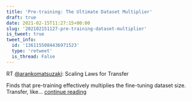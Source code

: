 ```yaml
---
title: 'Pre-training: The Ultimate Dataset Multiplier'
draft: true
date: 2021-02-15T11:27:15+00:00
slug: '202102151127-pre-training-dataset-multiplier'
is_tweet: true
tweet_info:
  id: '1361155084436971523'
  type: 'retweet'
  is_thread: False
---
```




RT [@arankomatsuzaki](https://x.com/arankomatsuzaki): Scaling Laws for Transfer

Finds that pre-training effectively multiplies the fine-tuning dataset size. Transfer, like… [continue reading](https://x.com/sytelus/status/1361155084436971523)
